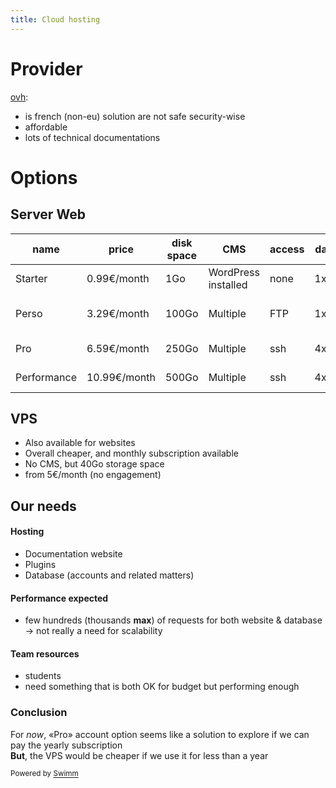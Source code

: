 ```yaml
---
title: Cloud hosting
---
```

# Provider

[ovh](https://www.ovhcloud.com/fr/web-hosting/):

- is french (non-eu) solution are not safe security-wise
- affordable
- lots of technical documentations

# Options

## Server Web

| name        | price        | disk space | CMS                 | access | database | Git          |
| ----------- | ------------ | ---------- | ------------------- | ------ | -------- | ------------ |
| Starter     | 0.99€/month  | 1Go        | WordPress installed | none   | 1x250Mo  | limit: 1 git |
| Perso       | 3.29€/month  | 100Go      | Multiple            | FTP    | 1x500Mo  | limit: 1 Git |
| Pro         | 6.59€/month  | 250Go      | Multiple            | ssh    | 4x1Go    | No limit     |
| Performance | 10.99€/month | 500Go      | Multiple            | ssh    | 4x1Go    | No limit     |

## VPS

- Also available for websites
- Overall cheaper, and monthly subscription available
- No CMS, but 40Go storage space
- from 5€/month (no engagement)

## Our needs

#### Hosting

- Documentation website
- Plugins
- Database (accounts and related matters)

#### Performance expected

- few hundreds (thousands **max**) of requests for both website & database -> not really a need for scalability

#### Team resources

- students
- need something that is both OK for budget but performing enough

### Conclusion

For *now*, «Pro» account option seems like a solution to explore if we can pay the yearly subscription\
**But**, the VPS would be cheaper if we use it for less than a year

<SwmMeta version="3.0.0" repo-id="Z2l0aHViJTNBJTNBTGVuaWEtZG9jcyUzQSUzQUNlbGx1bGFyLUF1dG9tYXRvbg==" repo-name="Lenia-docs"><sup>Powered by [Swimm](https://app.swimm.io/)</sup></SwmMeta>
